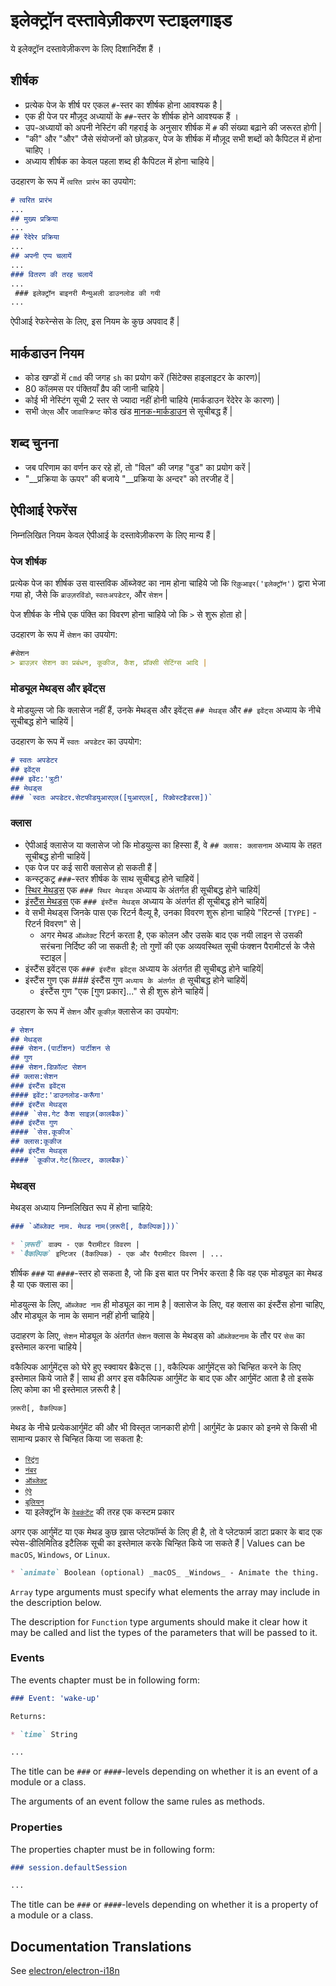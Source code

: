 # इलेक्ट्रॉन दस्तावेज़ीकरण स्टाइलगाइड

ये इलेक्ट्रॉन दस्तावेज़ीकरण के लिए दिशानिर्देश हैं ।

## शीर्षक

* प्रत्येक पेज के शीर्ष पर एकल `#`-स्तर का शीर्षक होना आवश्यक है |
* एक ही पेज पर मौज़ूद अध्यायों के `##`-स्तर के शीर्षक होने आवश्यक हैं ।
* उप-अध्यायों को अपनी नेस्टिंग की गहराई के अनुसार शीर्षक में `#` की संख्या बढ़ाने की जरूरत होगी |
* "की" और "और" जैसे संयोजनों को छोड़कर, पेज के शीर्षक में मौज़ूद सभी शब्दों को कैपिटल में होना चाहिए ।
* अध्याय शीर्षक का केवल पहला शब्द ही कैपिटल में होना चाहिये |

उदहारण के रूप में `त्वरित प्रारंभ` का उपयोग:

```markdown
# त्वरित प्रारंभ 
... 
## मुख्य प्रक्रिया
... 
## रेंदेरेर प्रक्रिया
... 
## अपनी एप्प चलायें 
... 
### वितरण की तरह चलायें 
...
 ### इलेक्ट्रॉन बाइनरी मैन्युअली डाउनलोड की गयी
...
```

ऐपीआई रेफरेन्सेस के लिए, इस नियम के कुछ अपवाद हैं |

## मार्कडाउन नियम

* कोड खण्डों में `cmd` की जगह `sh` का प्रयोग करें (सिंटेक्स हाइलाइटर के कारण)|
* 80 कॉलमस पर पंक्तियाँ व्रैप की जानी चाहिये |
* कोई भी नेस्टिंग सूची 2 स्तर से ज्यादा नहीं होनी चाहिये (मार्कडाउन रेंदेरेर के कारण) |
* सभी `जेएस` और `जावास्क्रिप्ट` कोड खंड [मानक-मार्कडाउन](http://npm.im/standard-markdown) से सूचीबद्ध हैं |

## शब्द चुनना

* जब परिणाम का वर्णन कर रहे हों, तो "विल" की जगह "वुड" का प्रयोग करें |
* "__प्रक्रिया के ऊपर" की बजाये "__प्रक्रिया के अन्दर" को तरजीह दें |

## ऐपीआई रेफरेंस

निम्नलिखित नियम केवल ऐपीआई के दस्तावेज़ीकरण के लिए मान्य हैं |

### पेज शीर्षक

प्रत्येक पेज का शीर्षक उस वास्तविक ऑब्जेक्ट का नाम होना चाहिये जो कि `रिक़ुआइर('इलेक्ट्रॉन')` द्वारा भेजा गया हो, जैसे कि `ब्राउज़रविंडो`, `स्वतःअपडेटर`, और `सेशन` |

पेज शीर्षक के नीचे एक पंक्ति का विवरण होना चाहिये जो कि `>` से शुरू होता हो |

उदहारण के रूप में `सेशन` का उपयोग:

```markdown
#सेशन
> ब्राउज़र सेशन का प्रबंधन, कूकीज, कैश, प्रॉक्सी सेटिंग्स आदि |
```

### मोड्यूल मेथड्स और इवेंट्स

वे मोडयुल्स जो कि क्लासेज नहीं हैं, उनके मेथड्स और इवेंट्स `## मेथड्स` और `## इवेंट्स` अध्याय के नीचे सूचीबद्ध होने चाहियें |

उदहारण के रूप में `स्वतः अपडेटर` का उपयोग:

```markdown
# स्वतः अपडेटर 
## इवेंट्स 
### इवेंट:'त्रुटी' 
## मेथड्स 
### `स्वतः अपडेटर.सेटफीडयुआरएल([युआरएल[, रिक्वेस्टहैडरस])`
```

### क्लास

* ऐपीआई क्लासेज या क्लासेज जो कि मोडयुल्स का हिस्सा हैं, वे `## क्लास: क्लासनाम` अध्याय के तहत सूचीबद्ध होनी चाहियें |
* एक पेज पर कई सारी क्लासेज हो सकती हैं |
* कन्स्ट्रकट्र `###`-स्तर शीर्षक के साथ सूचीबद्ध होने चाहियें |
* [स्थिर मेथड्स](https://developer.mozilla.org/en-US/docs/Web/JavaScript/Reference/Classes/static) एक `### स्थिर मेथड्स` अध्याय के अंतर्गत ही सूचीबद्ध होने चाहियें|
* [इंस्टैंस मेथड्स](https://developer.mozilla.org/en-US/docs/Web/JavaScript/Reference/Classes#Prototype_methods) एक `### इंस्टैंस मेथड्स` अध्याय के अंतर्गत ही सूचीबद्ध होने चाहियें|
* वे सभी मेथड्स जिनके पास एक रिटर्न वैल्यू है, उनका विवरण शुरू होना चाहिये "रिटर्न्स `[TYPE]` - रिटर्न विवरण" से | 
  * अगर मेथड `ऑब्जेक्ट` रिटर्न करता है, एक कोलन और उसके बाद एक नयी लाइन से उसकी सरंचना निर्दिष्ट की जा सकती है; तो गुणों की एक अव्यवस्थित सूची फंक्शन पैरामीटर्स के जैसे स्टाइल |
* इंस्टैंस इवेंट्स एक `### इंस्टैंस इवेंट्स` अध्याय के अंतर्गत ही सूचीबद्ध होने चाहियें|
* इंस्टैंस गुण एक ### इंस्टैंस गुण `अध्याय के अंतर्गत ही` सूचीबद्ध होने चाहियें| 
  * इंस्टैंस गुण "एक [गुण प्रकार]..." से ही शुरू होने चाहियें |

उदहारण के रूप में `सेशन` और `कूकीज़` क्लासेज का उपयोग:

```markdown
# सेशन 
## मेथड्स 
### सेशन.(पार्टीशन) पार्टीशन से 
## गुण 
### सेशन.डिफ़ॉल्ट सेशन 
## क्लास:सेशन 
### इंस्टैंस इवेंट्स 
#### इवेंट:'डाउनलोड-करूँगा' 
### इंस्टैंस मेथड्स 
#### `सेस.गेट कैश साइज़(कालबैक)` 
### इंस्टैंस गुण
#### `सेस.कूकीज` 
## क्लास:कूकीज 
### इंस्टैंस मेथड्स 
#### `कूकीज.गेट(फ़िल्टर, कालबैक)`
```

### मेथड्स

मेथड्स अध्याय निम्नलिखित रूप में होना चाहिये:

```markdown
### `ऑब्जेक्ट नाम. मेथड नाम(ज़रूरी[, वैकल्पिक]))` 

* `ज़रूरी` वाक्य - एक पैरामीटर विवरण | 
* `वैकल्पिक` इन्टिजर (वैकल्पिक) - एक और पैरामीटर विवरण | ...
```

शीर्षक `###` या `####`-स्तर हो सकता है, जो कि इस बात पर निर्भर करता है कि वह एक मोड्यूल का मेथड है या एक क्लास का |

मोडयुल्स के लिए, `ऑब्जेक्ट नाम` ही मोड्यूल का नाम है | क्लासेज के लिए, वह क्लास का इंस्टैंस होना चाहिए, और मोड्यूल के नाम के समान नहीं होनी चाहिये |

उदाहरण के लिए, `सेशन` मोड्यूल के अंतर्गत `सेशन` क्लास के मेथड्स को `ऑब्जेक्टनाम` के तौर पर `सेस` का इस्तेमाल करना चाहिये |

वकैल्पिक आर्गुमेंट्स को घेरे हुए स्क्वायर ब्रैकेट्स `[]`, वकैल्पिक आर्गुमेंट्स को चिन्हित करने के लिए इस्तेमाल किये जाते हैं | साथ ही अगर इस वकैल्पिक आर्गुमेंट के बाद एक और आर्गुमेंट आता है तो इसके लिए कोमा का भी इस्तेमाल ज़रूरी है |

```sh
ज़रूरी[, वैकल्पिक]
```

मेथड के नीचे प्रत्येकआर्गुमेंट की और भी विस्तृत जानकारी होगी | आर्गुमेंट के प्रकार को इनमे से किसी भी सामान्य प्रकार से चिन्हित किया जा सकता है:

* [`स्ट्रिंग`](https://developer.mozilla.org/en-US/docs/Web/JavaScript/Reference/Global_Objects/String)
* [`नंबर`](https://developer.mozilla.org/en-US/docs/Web/JavaScript/Reference/Global_Objects/Number)
* [`ऑब्जेक्ट`](https://developer.mozilla.org/en-US/docs/Web/JavaScript/Reference/Global_Objects/Object)
* [`ऐरे`](https://developer.mozilla.org/en-US/docs/Web/JavaScript/Reference/Global_Objects/Array)
* [`बूलियन`](https://developer.mozilla.org/en-US/docs/Web/JavaScript/Reference/Global_Objects/Boolean)
* या इलेक्ट्रॉन के [`वेबकंटेंट`](api/web-contents.md) की तरह एक कस्टम प्रकार

अगर एक आर्गुमेंट या एक मेथड कुछ ख़ास प्लेटफॉर्म्स के लिए ही है, तो वे प्लेटफार्म डाटा प्रकार के बाद एक स्पेस-डीलिमितिड इटैलिक सूची का इस्तेमाल करके चिन्हित किये जा सकते हैं | Values can be `macOS`, `Windows`, or `Linux`.

```markdown
* `animate` Boolean (optional) _macOS_ _Windows_ - Animate the thing.
```

`Array` type arguments must specify what elements the array may include in the description below.

The description for `Function` type arguments should make it clear how it may be called and list the types of the parameters that will be passed to it.

### Events

The events chapter must be in following form:

```markdown
### Event: 'wake-up'

Returns:

* `time` String

...
```

The title can be `###` or `####`-levels depending on whether it is an event of a module or a class.

The arguments of an event follow the same rules as methods.

### Properties

The properties chapter must be in following form:

```markdown
### session.defaultSession

...
```

The title can be `###` or `####`-levels depending on whether it is a property of a module or a class.

## Documentation Translations

See [electron/electron-i18n](https://github.com/electron/electron-i18n#readme)